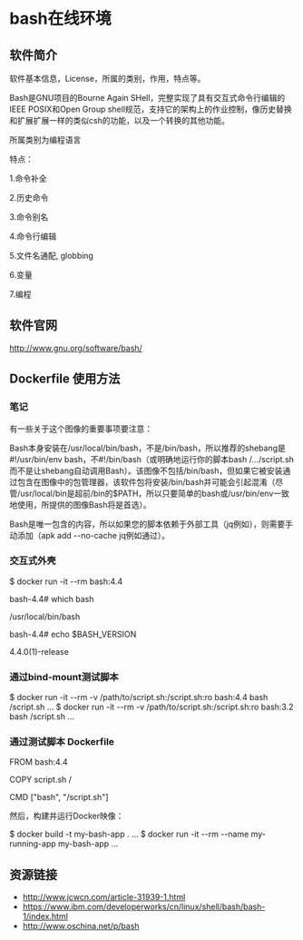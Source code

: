 # bash在线环境

## 软件简介

软件基本信息，License，所属的类别，作用，特点等。

Bash是GNU项目的Bourne Again SHell，完整实现了具有交互式命令行编辑的IEEE POSIX和Open Group shell规范，支持它的架构上的作业控制，像历史替换和扩展扩展一样的类似csh的功能，以及一个转换的其他功能。

所属类别为编程语言

特点：

1.命令补全

2.历史命令
 
3.命令别名

4.命令行编辑

5.文件名通配, globbing

6.变量

7.编程


## 软件官网

http://www.gnu.org/software/bash/

## Dockerfile 使用方法

### 笔记
有一些关于这个图像的重要事项要注意：

Bash本身安装在/usr/local/bin/bash，不是/bin/bash，所以推荐的shebang是#!/usr/bin/env bash，不#!/bin/bash（或明确地运行你的脚本bash /.../script.sh而不是让shebang自动调用Bash）。该图像不包括/bin/bash，但如果它被安装通过包含在图像中的包管理器，该软件包将安装/bin/bash并可能会引起混淆（尽管/usr/local/bin是超前/bin的$PATH，所以只要简单的bash或/usr/bin/env一致地使用，所提供的图像Bash将是首选）。

Bash是唯一包含的内容，所以如果您的脚本依赖于外部工具（jq例如），则需要手动添加（apk add --no-cache jq例如通过）。

### 交互式外壳
$ docker run -it --rm bash:4.4

bash-4.4# which bash

/usr/local/bin/bash

bash-4.4# echo $BASH_VERSION

4.4.0(1)-release

### 通过bind-mount测试脚本
$ docker run -it --rm -v /path/to/script.sh:/script.sh:ro bash:4.4 bash /script.sh
...
$ docker run -it --rm -v /path/to/script.sh:/script.sh:ro bash:3.2 bash /script.sh
...
### 通过测试脚本 Dockerfile

FROM bash:4.4

COPY script.sh /

CMD ["bash", "/script.sh"]

然后，构建并运行Docker映像：

$ docker build -t my-bash-app .
...
$ docker run -it --rm --name my-running-app my-bash-app
...

## 资源链接

- http://www.jcwcn.com/article-31939-1.html
- https://www.ibm.com/developerworks/cn/linux/shell/bash/bash-1/index.html
- http://www.oschina.net/p/bash
